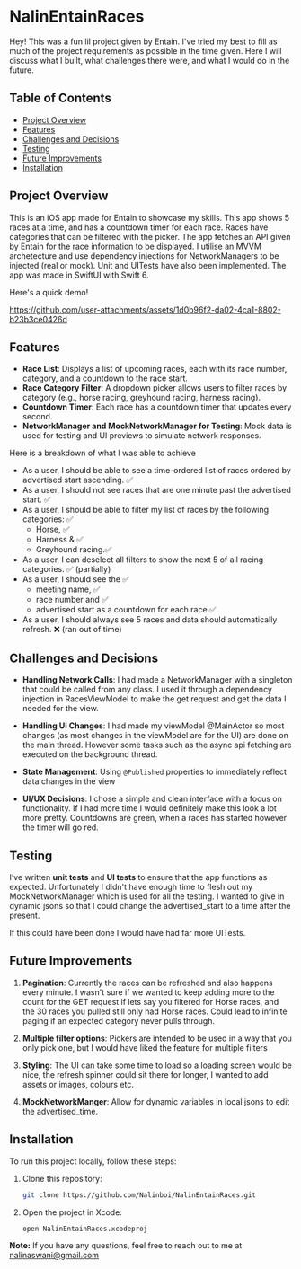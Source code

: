 # NalinEntainRaces

Hey! This was a fun lil project given by Entain. I've tried my best to fill as much of the project requirements as possible in the time given. 
Here I will discuss what I built, what challenges there were, and what I would do in the future.

## Table of Contents

- [Project Overview](#project-overview)
- [Features](#features)
- [Challenges and Decisions](#challenges-and-decisions)
- [Testing](#testing)
- [Future Improvements](#future-improvements)
- [Installation](#installation)

## Project Overview

This is an iOS app made for Entain to showcase my skills. This app shows 5 races at a time, and has a countdown timer for each race. Races have categories that can be filtered with the picker.
The app fetches an API given by Entain for the race information to be displayed. I utilise an MVVM archetecture and use dependency injections for NetworkManagers to be injected (real or mock).
Unit and UITests have also been implemented.
The app was made in SwiftUI with Swift 6.

Here's a quick demo!

https://github.com/user-attachments/assets/1d0b96f2-da02-4ca1-8802-b23b3ce0426d

## Features

- **Race List**: Displays a list of upcoming races, each with its race number, category, and a countdown to the race start.
- **Race Category Filter**: A dropdown picker allows users to filter races by category (e.g., horse racing, greyhound racing, harness racing).
- **Countdown Timer**: Each race has a countdown timer that updates every second.
- **NetworkManager and MockNetworkManager for Testing**: Mock data is used for testing and UI previews to simulate network responses.

Here is a breakdown of what I was able to achieve
* As a user, I should be able to see a time-ordered list of races ordered by advertised start ascending. ✅
* As a user, I should not see races that are one minute past the advertised start. ✅
* As a user, I should be able to filter my list of races by the following categories: ✅
    * Horse, ✅
    * Harness &amp; ✅
    * Greyhound racing.✅
* As a user, I can deselect all filters to show the next 5 of all racing categories. ✅ (partially)
* As a user, I should see the ✅
    * meeting name, ✅
    * race number and ✅
    * advertised start as a countdown for each race.✅
* As a user, I should always see 5 races and data should automatically refresh. ❌ (ran out of time)

## Challenges and Decisions

- **Handling Network Calls**: I had made a NetworkManager with a singleton that could be called from any class. I used it through a dependency injection in RacesViewModel to make the get request and get the data I needed for the view.

- **Handling UI Changes**: I had made my viewModel @MainActor so most changes (as most changes in the viewModel are for the UI) are done on the main thread. However some tasks such as the async api fetching are executed on the background thread.
  
- **State Management**: Using `@Published` properties to immediately reflect data changes in the view

- **UI/UX Decisions**: I chose a simple and clean interface with a focus on functionality. If I had more time I would definitely make this look a lot more pretty. Countdowns are green, when a races has started however the timer will go red.

## Testing

I’ve written **unit tests** and **UI tests** to ensure that the app functions as expected.
Unfortunately I didn't have enough time to flesh out my MockNetworkManager which is used for all the testing. 
I wanted to give in dynamic jsons so that I could change the advertised_start to a time after the present.

If this could have been done I would have had far more UITests.

## Future Improvements

1. **Pagination**: Currently the races can be refreshed and also happens every minute. I wasn't sure if we wanted to keep adding more to the count for the GET request if lets say you filtered for Horse races, and the 30 races you pulled still only had Horse races. Could lead to infinite paging if an expected category never pulls through. 
   
3. **Multiple filter options**: Pickers are intended to be used in a way that you only pick one, but I would have liked the feature for multiple filters
   
4. **Styling**: The UI can take some time to load so a loading screen would be nice, the refresh spinner could sit there for longer, I wanted to add assets or images, colours etc. 
   
5. **MockNetworkManger**: Allow for dynamic variables in local jsons to edit the advertised_time.


## Installation

To run this project locally, follow these steps:

1. Clone this repository:

    ```bash
    git clone https://github.com/Nalinboi/NalinEntainRaces.git
    ```

2. Open the project in Xcode:

    ```bash
    open NalinEntainRaces.xcodeproj
    ```

**Note:** If you have any questions, feel free to reach out to me at nalinaswani@gmail.com
